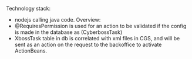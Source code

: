 Technology stack: 
- nodejs calling java code.
Overview:
- @RequiresPermission is used for an action to be validated if the config is made in the database as (CyberbossTask)
- XbossTask table in db is correlated with xml files in CGS, and will be sent as an action on the request to the backoffice to activate ActionBeans. 


